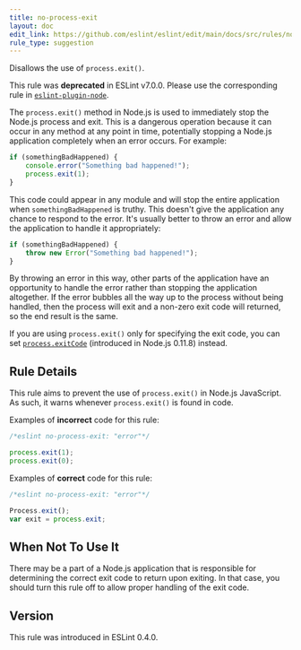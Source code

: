 ```yaml
---
title: no-process-exit
layout: doc
edit_link: https://github.com/eslint/eslint/edit/main/docs/src/rules/no-process-exit.md
rule_type: suggestion
---
```


Disallows the use of `process.exit()`.

This rule was **deprecated** in ESLint v7.0.0. Please use the corresponding rule in [`eslint-plugin-node`](https://github.com/mysticatea/eslint-plugin-node).

The `process.exit()` method in Node.js is used to immediately stop the Node.js process and exit. This is a dangerous operation because it can occur in any method at any point in time, potentially stopping a Node.js application completely when an error occurs. For example:

```js
if (somethingBadHappened) {
    console.error("Something bad happened!");
    process.exit(1);
}
```

This code could appear in any module and will stop the entire application when `somethingBadHappened` is truthy. This doesn't give the application any chance to respond to the error. It's usually better to throw an error and allow the application to handle it appropriately:

```js
if (somethingBadHappened) {
    throw new Error("Something bad happened!");
}
```

By throwing an error in this way, other parts of the application have an opportunity to handle the error rather than stopping the application altogether. If the error bubbles all the way up to the process without being handled, then the process will exit and a non-zero exit code will returned, so the end result is the same.

If you are using `process.exit()` only for specifying the exit code, you can set [`process.exitCode`](https://nodejs.org/api/process.html#process_process_exitcode) (introduced in Node.js 0.11.8) instead.

## Rule Details

This rule aims to prevent the use of `process.exit()` in Node.js JavaScript. As such, it warns whenever `process.exit()` is found in code.

Examples of **incorrect** code for this rule:

```js
/*eslint no-process-exit: "error"*/

process.exit(1);
process.exit(0);
```

Examples of **correct** code for this rule:

```js
/*eslint no-process-exit: "error"*/

Process.exit();
var exit = process.exit;
```

## When Not To Use It

There may be a part of a Node.js application that is responsible for determining the correct exit code to return upon exiting. In that case, you should turn this rule off to allow proper handling of the exit code.

## Version

This rule was introduced in ESLint 0.4.0.
